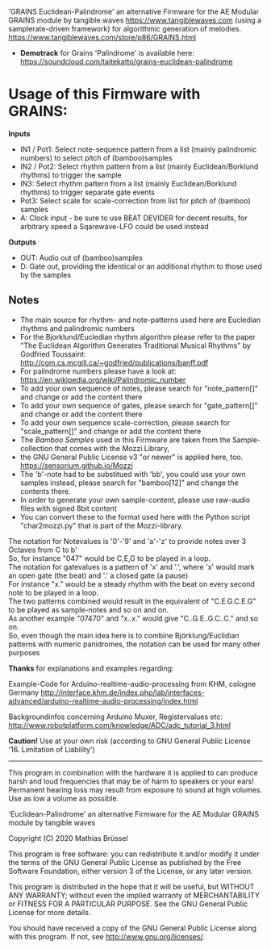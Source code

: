 'GRAINS Euclidean-Palindrome' 
an alternative Firmware for the AE Modular GRAINS module by tangible waves https://www.tangiblewaves.com (using a samplerate-driven framework) for algorithmic generation of melodies. 
https://www.tangiblewaves.com/store/p86/GRAINS.html
  
* __Demotrack__ for Grains 'Palindrome' is available here: https://soundcloud.com/taitekatto/grains-euclidean-palindrome

# Usage of this Firmware with GRAINS:

__Inputs__

* IN1 / Pot1: Select note-sequence pattern from a list (mainly palindromic numbers) to select pitch of (bamboo)samples
* IN2 / Pot2: Select rhythm pattern from a list (mainly Euclidean/Borklund rhythms) to trigger the sample
* IN3:        Select rhythm pattern from a list (mainly Euclidean/Borklund rhythms) to trigger separate gate events
* Pot3:       Select scale for scale-correction from list for pitch of (bamboo) samples
* A:          Clock input - be sure to use BEAT DEVIDER for decent results, for arbitrary speed a Sqarewave-LFO could be used instead

__Outputs__

* OUT:        Audio out of (bamboo)samples
* D:          Gate out, providing the identical or an additional rhythm to those used by the samples

## Notes

* The main source for rhythm- and note-patterns used here are Eucledian rhythms and palindromic numbers
* For the Bjorklund/Eucledian rhythm algorithm please refer to the paper "The Euclidean Algorithm Generates Traditional Musical Rhythms" by Godfried Toussaint: http://cgm.cs.mcgill.ca/~godfried/publications/banff.pdf
* For palindrome numbers please have a look at: https://en.wikipedia.org/wiki/Palindromic_number
* To add your own sequence of notes, please search for "note_pattern[]" and change or add the content there
* To add your own sequence of gates, please search for "gate_pattern[]" and change or add the content there
* To add your own sequence scale-correction, please search for "scale_pattern[]" and change or add the content there
* The _Bamboo Samples_ used in this Firmware are taken from the Sample-collection that comes with the Mozzi Library, 
* the GNU General Public License v3 "or newer" is applied here, too. https://sensorium.github.io/Mozzi
* The 'b'-note had to be substitued with 'bb', you could use your own samples instead, please search for "bamboo[12]" and change the contents there.
* In order to generate your own sample-content, please use raw-audio files with signed 8bit content 
* You can convert these to the format used here with the Python script "char2mozzi.py" that is part of the Mozzi-library.

The notation for Notevalues is '0'-'9' and 'a'-'z' to provide notes over 3 Octaves from C to b'  
So, for instance "047" would be C,E,G to be played in a loop.  
The notation for gatevalues is a pattern of 'x' and '.', where 'x' would mark an open gate (the beat) and '.' a closed gate (a pause)  
For instance "x." would be a steady rhythm with the beat on every second note to be played in a loop.  
The two patterns combined would result in the equivalent of "C.E.G.C.E.G" to be played as sample-notes and so on and on.  
As another example "07470" and "x..x." would give "C..G.E..G.C..C." and so on.  
So, even though the main idea here is to combine Björklung/Euclidian patterns with numeric panidromes, the notation can be used for many other purposes  

__Thanks__ for explanations and examples regarding:

Example-Code for Arduino-realtime-audio-processing from KHM, cologne Germany
http://interface.khm.de/index.php/lab/interfaces-advanced/arduino-realtime-audio-processing/index.html

Backgroundinfos concerning Arduino Muxer, Registervalues etc: 
http://www.robotplatform.com/knowledge/ADC/adc_tutorial_3.html

__Caution!__ Use at your own risk (according to GNU General Public License '16. Limitation of Liability')

-------------------------------------------------------------  

This program in combination with the hardware it is applied to can produce harsh and loud frequencies that may be of harm to speakers or your ears! Permanent hearing loss may result from exposure to sound at high volumes. Use as low a volume as possible.

'Euclidean-Palindrome' an alternative Firmware for the AE Modular GRAINS module by tangible waves

Copyright (C) 2020  Mathias Brüssel

This program is free software: you can redistribute it and/or modify
it under the terms of the GNU General Public License as published by
the Free Software Foundation, either version 3 of the License, or
any later version.

This program is distributed in the hope that it will be useful,
but WITHOUT ANY WARRANTY; without even the implied warranty of
MERCHANTABILITY or FITNESS FOR A PARTICULAR PURPOSE.  See the
GNU General Public License for more details.

You should have received a copy of the GNU General Public License
along with this program.  If not, see <http://www.gnu.org/licenses/>.
